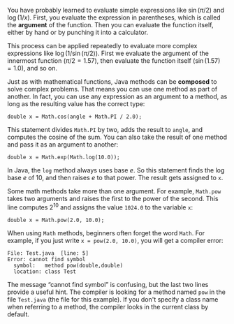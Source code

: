 You have probably learned to evaluate simple expressions like $\sin(\pi/2)$ and $\log(1/x)$. First, you evaluate the expression in parentheses, which is called the **argument** of the function. Then you can evaluate the function itself, either by hand or by punching it into a calculator.

This process can be applied repeatedly to evaluate more complex expressions like $\log(1/\sin(\pi/2))$. First we evaluate the argument of the innermost function ($\pi/2 = 1.57$), then evaluate the function itself ($\sin(1.57) = 1.0$), and so on.


Just as with mathematical functions, Java methods can be **composed** to solve complex problems. That means you can use one method as part of another. In fact, you can use any expression as an argument to a method, as long as the resulting value has the correct type:

```code
double x = Math.cos(angle + Math.PI / 2.0);
```

This statement divides `Math.PI` by two, adds the result to `angle`, and computes the cosine of the sum. You can also take the result of one method and pass it as an argument to another:

```code
double x = Math.exp(Math.log(10.0));
```

In Java, the `log` method always uses base $e$. So this statement finds the log base $e$ of 10, and then raises $e$ to that power. The result gets assigned to `x`.

Some math methods take more than one argument. For example, `Math.pow` takes two arguments and raises the first to the power of the second. This line computes $2^{10}$ and assigns the value `1024.0` to the variable `x`:

```code
double x = Math.pow(2.0, 10.0);
```

When using `Math` methods, beginners often forget the word `Math`. For example, if you just write `x = pow(2.0, 10.0)`, you will get a compiler error:

```code
File: Test.java  [line: 5]
Error: cannot find symbol
  symbol:   method pow(double,double)
  location: class Test
```

The message “cannot find symbol” is confusing, but the last two lines provide a useful hint. The compiler is looking for a method named `pow` in the file `Test.java` (the file for this example). If you don't specify a class name when referring to a method, the compiler looks in the current class by default.